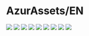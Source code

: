 # AzurAssets/EN
![](https://img.shields.io/badge/EN-8.2.247-blue?style=flat-square)
![](https://img.shields.io/badge/CV-584-blue?style=flat-square)
![](https://img.shields.io/badge/L2D-625-blue?style=flat-square)
![](https://img.shields.io/badge/PIC-22-blue?style=flat-square)
![](https://img.shields.io/badge/BGM-22-blue?style=flat-square)
![](https://img.shields.io/badge/CIPHER-45-blue?style=flat-square)
![](https://img.shields.io/badge/MANGA-61-blue?style=flat-square)
![](https://img.shields.io/badge/PAINTING-214-blue?style=flat-square)
![](https://img.shields.io/badge/DORM-48-blue?style=flat-square)